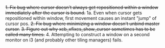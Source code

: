 ~~1. Fix bug where cursor doesn't always get repositioned within a window immediately after the cursor is bound.~~
1a. Even when cursor gets repositioned within window, first movement causes an instant "jump" of cursor pos.
~~2. Fix bug where minimizing a window doesn't unbind master cursor.~~
~~3. Figure out why xcb_xfixes_show_cursor sometimes has to be called many times.~~
4. Attempting to construct a window on a second monitor on i3 (and probably other tiling managers) fails.